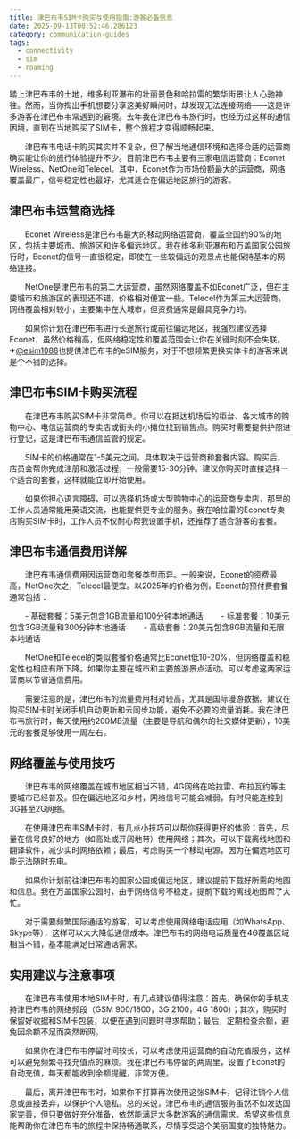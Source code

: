 ```yaml
---
title: 津巴布韦SIM卡购买与使用指南:游客必备信息
date: 2025-09-13T00:52:46.286123
category: communication-guides
tags:
  - connectivity
  - sim
  - roaming
---
```


踏上津巴布韦的土地，维多利亚瀑布的壮丽景色和哈拉雷的繁华街景让人心驰神往。然而，当你掏出手机想要分享这美好瞬间时，却发现无法连接网络——这是许多游客在津巴布韦常遇到的窘境。去年我在津巴布韦旅行时，也经历过这样的通信困境，直到在当地购买了SIM卡，整个旅程才变得顺畅起来。

　　津巴布韦电话卡购买其实并不复杂，但了解当地通信环境和选择合适的运营商确实能让你的旅行体验提升不少。目前津巴布韦主要有三家电信运营商：Econet Wireless、NetOne和Telecel。其中，Econet作为市场份额最大的运营商，网络覆盖最广，信号稳定性也最好，尤其适合在偏远地区旅行的游客。

## 津巴布韦运营商选择

　　Econet Wireless是津巴布韦最大的移动网络运营商，覆盖全国约90%的地区，包括主要城市、旅游区和许多偏远地区。我在维多利亚瀑布和万盖国家公园旅行时，Econet的信号一直很稳定，即使在一些较偏远的观景点也能保持基本的网络连接。

　　NetOne是津巴布韦的第二大运营商，虽然网络覆盖不如Econet广泛，但在主要城市和旅游区的表现还不错，价格相对便宜一些。Telecel作为第三大运营商，网络覆盖相对较小，主要集中在大城市，但资费通常是最具竞争力的。

　　如果你计划在津巴布韦进行长途旅行或前往偏远地区，我强烈建议选择Econet，虽然价格稍高，但网络稳定性和覆盖范围会让你在关键时刻不会失联。✈[@esim1088](https://t.me/s/esim1088)也提供津巴布韦的eSIM服务，对于不想频繁更换实体卡的游客来说是个不错的选择。

## 津巴布韦SIM卡购买流程

　　在津巴布韦购买SIM卡非常简单。你可以在抵达机场后的柜台、各大城市的购物中心、电信运营商的专卖店或街头的小摊位找到销售点。购买时需要提供护照进行登记，这是津巴布韦通信监管的规定。

　　SIM卡的价格通常在1-5美元之间，具体取决于运营商和套餐内容。购买后，店员会帮你完成注册和激活过程，一般需要15-30分钟。建议你购买时直接选择一个适合的套餐，这样就能立即开始使用。

　　如果你担心语言障碍，可以选择机场或大型购物中心的运营商专卖店，那里的工作人员通常能用英语交流，也能提供更专业的服务。我在哈拉雷的Econet专卖店购买SIM卡时，工作人员不仅耐心帮我设置手机，还推荐了适合游客的套餐。

## 津巴布韦通信费用详解

　　津巴布韦通信费用因运营商和套餐类型而异。一般来说，Econet的资费最高，NetOne次之，Telecel最便宜。以2025年的价格为例，Econet的预付费套餐通常包括：

　　- 基础套餐：5美元包含1GB流量和100分钟本地通话
　　- 标准套餐：10美元包含3GB流量和300分钟本地通话
　　- 高级套餐：20美元包含8GB流量和无限本地通话

　　NetOne和Telecel的类似套餐价格通常比Econet低10-20%，但网络覆盖和稳定性也相应有所下降。如果你主要在城市和主要旅游景点活动，可以考虑这两家运营商以节省通信费用。

　　需要注意的是，津巴布韦的流量费用相对较高，尤其是国际漫游数据。建议在购买SIM卡时关闭手机自动更新和云同步功能，避免不必要的流量消耗。我在津巴布韦旅行时，每天使用约200MB流量（主要是导航和偶尔的社交媒体更新），10美元的套餐足够使用一周左右。

## 网络覆盖与使用技巧

　　津巴布韦的网络覆盖在城市地区相当不错，4G网络在哈拉雷、布拉瓦约等主要城市已经普及。但在偏远地区和乡村，网络信号可能会减弱，有时只能连接到3G甚至2G网络。

　　在使用津巴布韦SIM卡时，有几点小技巧可以帮你获得更好的体验：首先，尽量在信号良好的地方（如高处或开阔地带）使用网络；其次，可以下载离线地图和翻译软件，减少实时网络依赖；最后，考虑购买一个移动电源，因为在偏远地区可能无法随时充电。

　　如果你计划前往津巴布韦的国家公园或偏远地区，建议提前下载好所需的地图和信息。我在万盖国家公园时，由于网络信号不稳定，提前下载的离线地图帮了大忙。

　　对于需要频繁国际通话的游客，可以考虑使用网络电话应用（如WhatsApp、Skype等），这样可以大大降低通信成本。津巴布韦的网络电话质量在4G覆盖区域相当不错，基本能满足日常通话需求。

## 实用建议与注意事项

　　在津巴布韦使用本地SIM卡时，有几点建议值得注意：首先，确保你的手机支持津巴布韦的网络频段（GSM 900/1800，3G 2100，4G 1800）；其次，购买时保留好收据和SIM卡包装，以便在遇到问题时寻求帮助；最后，定期检查余额，避免因余额不足而突然断网。

　　如果你在津巴布韦停留时间较长，可以考虑使用运营商的自动充值服务，这样可以避免频繁寻找充值点的麻烦。我在津巴布韦停留的两周里，设置了Econet的自动充值，每天都能收到余额提醒，非常方便。

　　最后，离开津巴布韦时，如果你不打算再次使用这张SIM卡，记得注销个人信息或直接丢弃，以保护个人隐私。总的来说，津巴布韦的通信服务虽然不如发达国家完善，但只要做好充分准备，依然能满足大多数游客的通信需求。希望这些信息能帮助你在津巴布韦的旅程中保持畅通联系，尽情享受这个美丽国度的独特魅力。